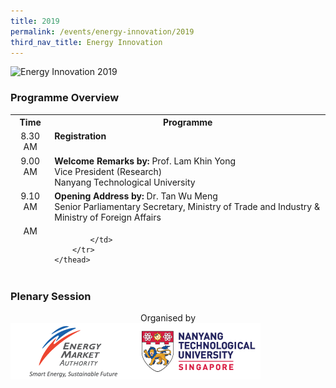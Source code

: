 ```yaml
---
title: 2019
permalink: /events/energy-innovation/2019
third_nav_title: Energy Innovation
---
```

![Energy Innovation 2019](/images/energy_innovation/EMA-SingaporeEnergyGrandChallenge-Banner2021v2.png)

### Programme Overview
<table>
    <thead>
        <tr>
            <th>Time</th>
            <th>Programme</th>
        </tr>
        <tr>
            <td style="text-align: center; vertical-align: top;">
                8.30 AM
            </td>
            <td style="vertical-align: top;">
                <span style="font-weight: bold;">Registration</span>
            </td>
        </tr>
        <tr>
            <td style="text-align: center; vertical-align: top;">
                9.00 AM
            </td>
            <td style="vertical-align: top;">
                <span style="font-weight: bold;">Welcome Remarks by:</span>
                Prof. Lam Khin Yong<br/>
                Vice President (Research)<br/>
                Nanyang Technological University<br/>
            </td>
        </tr>
        <tr>
            <td style="text-align: center; vertical-align: top;">
                9.10 AM
            </td>
            <td style="vertical-align: top;">
                <span style="font-weight: bold;">Opening Address by:</span>
                Dr. Tan Wu Meng<br/>
                Senior Parliamentary Secretary, Ministry of Trade and Industry & Ministry of Foreign Affairs
            </td>
        </tr>
        <tr>
            <td style="text-align: center; vertical-align: top;">
                 AM
            </td>
            <td style="vertical-align: top;">
                <span style="font-weight: bold;"></span>
                
            </td>
        </tr>
    </thead>
</table>


### Plenary Session

<div style="text-align: center; left-margin: auto; right-margin: auto;">
    Organised by<br/>
    <div style="float: left;">
        <img alt="Energy Market Authority" src="/images/energy_innovation/energy-market-authority.png" style="width: 200px; height: 90px;" />
    </div>
    <div style="float: left;">
        <img alt="Nanyang Technological University" src="/images/energy_innovation/nanyang-technological-university.png" style="width: 200px; height: 90px;" />
    </div>
</div>

